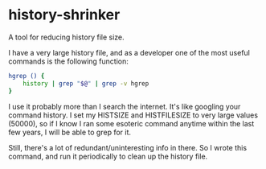 # history-shrinker

A tool for reducing history file size.

I have a very large history file, and as a developer one of the most useful commands is
the following function:
```bash
hgrep () {
    history | grep "$@" | grep -v hgrep
}
```

I use it probably more than I search the internet. It's like googling your command history.
I set my HISTSIZE and HISTFILESIZE to very large values (50000), so if I know I ran
some esoteric command anytime within the last few years, I will be able to grep for it.

Still, there's a lot of redundant/uninteresting info in there. So I wrote this command,
and run it periodically to clean up the history file.
